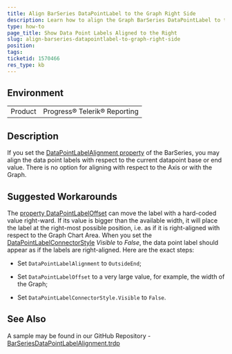 ```yaml
---
title: Align BarSeries DataPointLabel to the Graph Right Side
description: Learn how to align the Graph BarSeries DataPointLabel to the Graph Area Right Edge
type: how-to
page_title: Show Data Point Labels Aligned to the Right
slug: align-barseries-datapointlabel-to-graph-right-side
position: 
tags: 
ticketid: 1570466
res_type: kb
---
```


## Environment
<table>
	<tbody>
		<tr>
			<td>Product</td>
			<td>Progress® Telerik® Reporting</td>
		</tr>
	</tbody>
</table>


## Description

If you set the [DataPointLabelAlignment property](/api/Telerik.Reporting.BarSeries#Telerik_Reporting_BarSeries_DataPointLabelAlignment) of the BarSeries, you may align the data point labels with respect to the current datapoint base or end value. There is no option for aligning with respect to the Axis or with the Graph.

## Suggested Workarounds

The [property DataPointLabelOffset](/api/Telerik.Reporting.BarSeries#collapsible-Telerik_Reporting_BarSeries_DataPointLabelOffset) can move the label with a hard-coded value right-ward. If its value is bigger than the available width, it will place the label at the right-most possible position, i.e. as if it is right-aligned with respect to the Graph Chart Area. When you set the [DataPointLabelConnectorStyle](/api/Telerik.Reporting.BarSeries#Telerik_Reporting_BarSeries_DataPointLabelConnectorStyle) _Visible_ to _False_, the data point label should appear as if the labels are right-aligned. Here are the exact steps:

 + Set `DataPointLabelAlignment` to `OutsideEnd`;

 + Set `DataPointLabelOffset` to a very large value, for example, the width of the Graph;

 + Set `DataPointLabelConnectorStyle.Visible` to `False`.

## See Also

A sample may be found in our GitHub Repository - [BarSeriesDataPointLabelAlignment.trdp](./resources/BarSeriesDataPointLabelAlignment.trdp)
